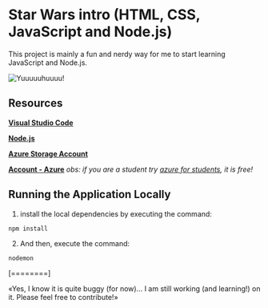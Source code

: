 # Star Wars intro (HTML, CSS, JavaScript and Node.js)

This project is mainly a fun and nerdy way for me to start learning JavaScript and Node.js.

![Yuuuuuhuuuu!](https://media.giphy.com/media/j4q4h9uWKWwnYT1k3Z/giphy.gif)

## Resources

**[Visual Studio Code](https://code.visualstudio.com/)**

**[Node.js](https://nodejs.org/en/)**

**[Azure Storage Account](https://azure.microsoft.com/en-us/free/services/storage/)**

**[Account - Azure](https://azure.microsoft.com/en-us/free/)** 
*obs: if you are a student try [azure for students](https://azure.microsoft.com/en-us/free/students/), it is free!*

## Running the Application Locally

1. install the local dependencies by executing the command:

`npm install`


2. And then, execute the command:

`nodemon`


[========]


&laquo;Yes, I know it is quite buggy (for now)... I am still working (and learning!) on it. Please feel free to contribute!&raquo; 
